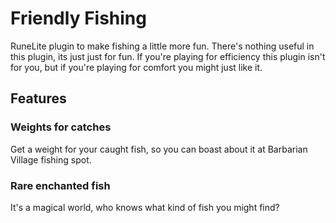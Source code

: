 # Friendly Fishing
RuneLite plugin to make fishing a little more fun. There's nothing useful in this plugin, its just just for fun. If you're playing for efficiency this plugin isn't for you, but if you're playing for comfort you might just like it.

## Features

### Weights for catches
Get a weight for your caught fish, so you can boast about it at Barbarian Village fishing spot.

### Rare enchanted fish
It's a magical world, who knows what kind of fish you might find?
